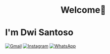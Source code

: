 <h1 align="center">Welcome👋</h1>
<p align="center">
  
# I'm Dwi Santoso
[![Gmail](	https://img.shields.io/badge/Gmail-D14836?style=for-the-badge&logo=gmail&logoColor=white)](mailto:dwisantosobk@gmail.com)
[![Instagram](https://img.shields.io/badge/Instagram-E4405F?style=for-the-badge&logo=instagram&logoColor=white)](https://instagram.com/dwisantoso_)
[![WhatsApp](https://img.shields.io/badge/Twitter-1DA1F2?style=for-the-badge&logo=twitter&logoColor=white)](https://twitter.com/dwisantosobk)

